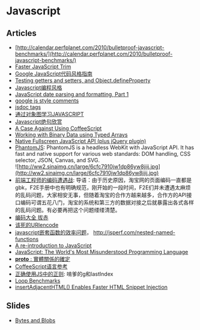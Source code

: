 # Javascript

## Articles

* [http://calendar.perfplanet.com/2010/bulletproof-javascript-benchmarks/](http://calendar.perfplanet.com/2010/bulletproof-javascript-benchmarks/)
* [Faster JavaScript Trim](http://blog.stevenlevithan.com/archives/faster-trim-javascript)
* [Google JavaScript代码风格指南](http://chajn.org/jsguide/javascriptguide.html)
* [Testing getters and setters, and Object.defineProperty](http://robertnyman.com/javascript/javascript-getters-setters.html#regular-getters-and-setters)
* [Javascript编程风格](http://www.ruanyifeng.com/blog/2012/04/javascript_programming_style.html)
* [JavaScript date parsing and formatting, Part 1](http://www.xaprb.com/blog/2005/12/12/javascript-closures-for-runtime-efficiency/)
* [google js style comments](http://google-styleguide.googlecode.com/svn/trunk/javascriptguide.xml#Comments)
* [jsdoc tags](http://code.google.com/p/jsdoc-toolkit/wiki/TagReference)
* [通过对象图学习JAVASCRIPT](http://www.trans4fun.org/tag/object-graphs/)
* [Javascript绝句欣赏](http://site.douban.com/widget/notes/22456/note/142716442/)
* [A Case Against Using CoffeeScript](http://ryanflorence.com/2011/2012/case-against-coffeescript/)
* [Working with Binary Data using Typed Arrays](http://blogs.msdn.com/b/ie/archive/2011/12/01/working-with-binary-data-using-typed-arrays.aspx)
* [Native Fullscreen JavaScript API (plus jQuery plugin)](http://johndyer.name/native-fullscreen-javascript-api-plus-jquery-plugin/)
* [PhantomJS](http://www.phantomjs.org/): PhantomJS is a headless WebKit with JavaScript API. It has fast and native support for various web standards: DOM handling, CSS selector, JSON, Canvas, and SVG. <br/>
![http://ww2.sinaimg.cn/large/6cfc7910jw1dp86yw8jiij.jpg](http://ww2.sinaimg.cn/large/6cfc7910jw1dp86yw8jiij.jpg)
* [前端工程师的编码遭遇战](http://ued.taobao.com/blog/2011/08/26/encode-war/): 导语：由于历史原因，淘宝网的页面编码一直都是gbk，F2E手册中也有明确规范，刚开始的一段时间，F2E们并未遭遇太麻烦的乱码问题，大家相安无事，但随着淘宝的合作方越来越多，合作方的API接口编码可谓五花八门，淘宝的系统和第三方的数据对接之后就暴露出各式各样的乱码问题。有必要再把这个问题缕缕清楚。
* [编码大全 拔赤](http://www.slideshare.net/lijing00333/ss-9016595)
* [该死的URIencode](http://www.douban.com/note/176096200/)
* [javascript嵌套函数的效率问题](http://www.js8.in/809.html)， http://jsperf.com/nested-named-functions
* [A re-introduction to JavaScript](https://developer.mozilla.org/cn/A_re-introduction_to_JavaScript)
* [JavaScript: The World's Most Misunderstood Programming Language](http://javascript.crockford.com/javascript.html)
* [__proto__ : 實體關係的確定](https://developer.mozilla.org/zh_tw/Core_JavaScript_1.5_%E6%95%99%E5%AD%B8/%E5%86%8D%E8%AB%87%E5%B1%AC%E6%80%A7%E7%9A%84%E7%B9%BC%E6%89%BF/%E5%AF%A6%E9%AB%94%E9%97%9C%E4%BF%82%E7%9A%84%E7%A2%BA%E5%AE%9A)
* [CoffeeScript语言参考](http://www.ituring.com.cn/article/559)
* [正确使用JS中的正则](http://www.laruence.com/2009/08/09/1036.html): 啃爹的g和lastIndex
* [Loop Benchmarks](http://blogs.oracle.com/greimer/resource/loop-test.html)
* [insertAdjacentHTML() Enables Faster HTML Snippet Injection](http://hacks.mozilla.org/2011/11/insertadjacenthtml-enables-faster-html-snippet-injection/)

## Slides

* [Bytes and Blobs](http://davidflanagan.com/Talks/jsconf11/BytesAndBlobs.html)